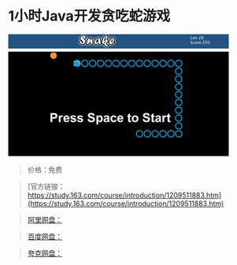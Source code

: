 # 1小时Java开发贪吃蛇游戏

![img](../../../assets/study163/free/445eb01bc3844c43b5a9516e4957f29b.png)

> 价格：免费

> [官方链接：https://study.163.com/course/introduction/1209511883.htm](https://study.163.com/course/introduction/1209511883.htm)

> [阿里网盘：]()

> [百度网盘：]()

> [夸克网盘：]()
